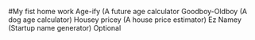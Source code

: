 #My fist home work 
Age-ify (A future age calculator
Goodboy-Oldboy (A dog age calculator)
Housey pricey (A house price estimator)
Ez Namey (Startup name generator) Optional

